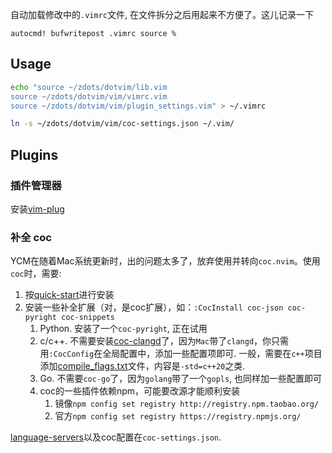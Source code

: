 自动加载修改中的`.vimrc`文件,  在文件拆分之后用起来不方便了。这儿记录一下
```vim
autocmd! bufwritepost .vimrc source %
```

## Usage

```sh
echo "source ~/zdots/dotvim/lib.vim
source ~/zdots/dotvim/vim/vimrc.vim
source ~/zdots/dotvim/vim/plugin_settings.vim" > ~/.vimrc

ln -s ~/zdots/dotvim/vim/coc-settings.json ~/.vim/
```

## Plugins

### 插件管理器

安装[vim-plug](https://github.com/junegunn/vim-plug#vim)

### 补全 coc

YCM在随着Mac系统更新时，出的问题太多了，放弃使用并转向`coc.nvim`。使用`coc`时，需要:
1. 按[quick-start](https://github.com/neoclide/coc.nvim#quick-start)进行安装
1. 安装一些补全扩展（对，是coc扩展），如：`:CocInstall coc-json coc-pyright coc-snippets`
    1. Python. 安装了一个`coc-pyright`, 正在试用
    1. c/c++. 不需要安装[coc-clangd](https://github.com/clangd/coc-clangd)了，因为`Mac`带了`clangd`，你只需用`:CocConfig`在全局配置中，添加一些配置项即可. 一般，需要在`c++`项目添加[compile_flags.txt](https://clang.llvm.org/docs/JSONCompilationDatabase.html#alternatives)文件，内容是`-std=c++20`之类.
    1. Go. 不需要`coc-go`了，因为`golang`带了一个`gopls`, 也同样加一些配置即可
    1. coc的一些插件依赖npm，可能要改源才能顺利安装
        1. 镜像`npm config set registry http://registry.npm.taobao.org/`
        1. 官方`npm config set registry https://registry.npmjs.org/`

[language-servers](https://github.com/neoclide/coc.nvim/wiki/Language-servers)以及coc配置在`coc-settings.json`.
